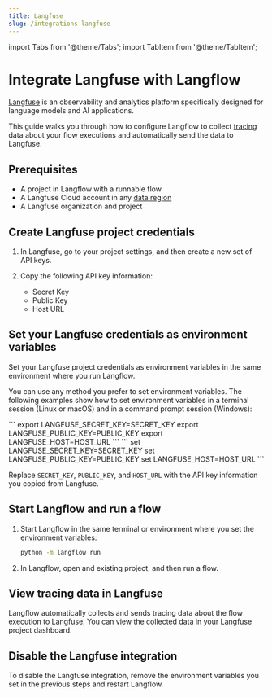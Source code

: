 ```yaml
---
title: Langfuse
slug: /integrations-langfuse
---
```


import Tabs from '@theme/Tabs';
import TabItem from '@theme/TabItem';

# Integrate Langfuse with Langflow

[Langfuse](https://langfuse.com/) is an observability and analytics platform specifically designed for language models and AI applications.

This guide walks you through how to configure Langflow to collect [tracing](https://langfuse.com/docs/tracing) data about your flow executions and automatically send the data to Langfuse.

## Prerequisites

- A project in Langflow with a runnable flow
- A Langfuse Cloud account in any [data region](https://langfuse.com/faq/all/cloud-data-regions)
- A Langfuse organization and project

## Create Langfuse project credentials

1. In Langfuse, go to your project settings, and then create a new set of API keys.

2. Copy the following API key information:

   - Secret Key
   - Public Key
   - Host URL

## Set your Langfuse credentials as environment variables

Set your Langfuse project credentials as environment variables in the same environment where you run Langflow.

You can use any method you prefer to set environment variables.
The following examples show how to set environment variables in a terminal session (Linux or macOS) and in a command prompt session (Windows):

<Tabs>

<TabItem value="linux-macos" label="Linux or macOS" default>
```
export LANGFUSE_SECRET_KEY=SECRET_KEY
export LANGFUSE_PUBLIC_KEY=PUBLIC_KEY
export LANGFUSE_HOST=HOST_URL
```
</TabItem>

<TabItem value="windows" label="Windows" default>
```
set LANGFUSE_SECRET_KEY=SECRET_KEY
set LANGFUSE_PUBLIC_KEY=PUBLIC_KEY
set LANGFUSE_HOST=HOST_URL
```
</TabItem>

</Tabs>

Replace `SECRET_KEY`, `PUBLIC_KEY`, and `HOST_URL` with the API key information you copied from Langfuse.

## Start Langflow and run a flow

1. Start Langflow in the same terminal or environment where you set the environment variables:

    ```bash
    python -m langflow run
    ```

2. In Langflow, open and existing project, and then run a flow.

## View tracing data in Langfuse

Langflow automatically collects and sends tracing data about the flow execution to Langfuse.
You can view the collected data in your Langfuse project dashboard.

## Disable the Langfuse integration

To disable the Langfuse integration, remove the environment variables you set in the previous steps and restart Langflow.

